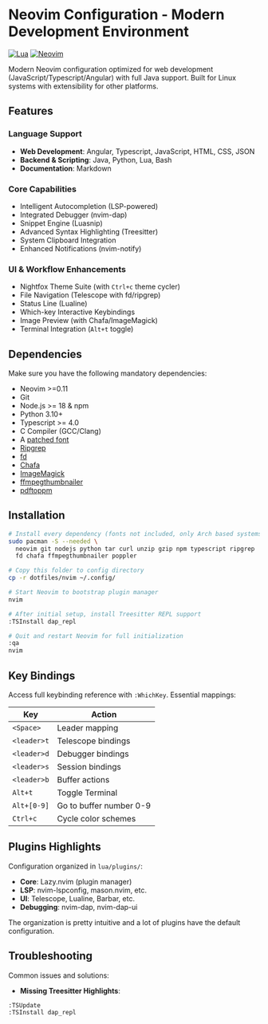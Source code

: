 # Neovim Configuration - Modern Development Environment

[![Lua](https://img.shields.io/badge/Made%20with%20Lua-blueviolet.svg?style=flat&logo=lua)](https://lua.org)
[![Neovim](https://img.shields.io/badge/Neovim%20Version-0.10%2B-green.svg?style=flat&logo=neovim)](https://neovim.io)

Modern Neovim configuration optimized for web development
(JavaScript/Typescript/Angular) with full Java support. Built for Linux systems
with extensibility for other platforms.

## Features

### Language Support

- **Web Development**: Angular, Typescript, JavaScript, HTML, CSS, JSON
- **Backend & Scripting**: Java, Python, Lua, Bash
- **Documentation**: Markdown

### Core Capabilities

- Intelligent Autocompletion (LSP-powered)
- Integrated Debugger (nvim-dap)
- Snippet Engine (Luasnip)
- Advanced Syntax Highlighting (Treesitter)
- System Clipboard Integration
- Enhanced Notifications (nvim-notify)

### UI & Workflow Enhancements

- Nightfox Theme Suite (with `Ctrl+c` theme cycler)
- File Navigation (Telescope with fd/ripgrep)
- Status Line (Lualine)
- Which-key Interactive Keybindings
- Image Preview (with Chafa/ImageMagick)
- Terminal Integration (`Alt+t` toggle)

## Dependencies

Make sure you have the following mandatory dependencies:

- Neovim >=0.11
- Git
- Node.js >= 18 & npm
- Python 3.10+
- Typescript >= 4.0
- C Compiler (GCC/Clang)
- A [patched font](https://www.nerdfonts.com/font-downloads)
- [Ripgrep](https://github.com/BurntSushi/ripgrep)
- [fd](https://github.com/sharkdp/fd)
- [Chafa](https://github.com/hpjansson/chafa/)
- [ImageMagick](https://imagemagick.org/)
- [ffmpegthumbnailer](https://github.com/dirkvdb/ffmpegthumbnailer)
- [pdftoppm](https://linux.die.net/man/1/pdftoppm)

## Installation

```bash
# Install every dependency (fonts not included, only Arch based systems)
sudo pacman -S --needed \
  neovim git nodejs python tar curl unzip gzip npm typescript ripgrep
  fd chafa ffmpegthumbnailer poppler

# Copy this folder to config directory
cp -r dotfiles/nvim ~/.config/

# Start Neovim to bootstrap plugin manager
nvim

# After initial setup, install Treesitter REPL support
:TSInstall dap_repl

# Quit and restart Neovim for full initialization
:qa
nvim
```

## Key Bindings

Access full keybinding reference with `:WhichKey`. Essential mappings:

| Key         | Action                  |
| ----------- | ----------------------- |
| `<Space>`   | Leader mapping          |
| `<leader>t` | Telescope bindings      |
| `<leader>d` | Debugger bindings       |
| `<leader>s` | Session bindings        |
| `<leader>b` | Buffer actions          |
| `Alt+t`     | Toggle Terminal         |
| `Alt+[0-9]` | Go to buffer number 0-9 |
| `Ctrl+c`    | Cycle color schemes     |

## Plugins Highlights

Configuration organized in `lua/plugins/`:

- **Core**: Lazy.nvim (plugin manager)
- **LSP**: nvim-lspconfig, mason.nvim, etc.
- **UI**: Telescope, Lualine, Barbar, etc.
- **Debugging**: nvim-dap, nvim-dap-ui

The organization is pretty intuitive and a lot of plugins have the default
configuration.

## Troubleshooting

Common issues and solutions:

- **Missing Treesitter Highlights**:

```vim
:TSUpdate
:TSInstall dap_repl
```
